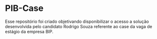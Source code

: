# PIB-Case
 
Esse repositório foi criado objetivando disponibilizar o acesso a solução desenvolvida pelo candidato Rodrigo Souza referente ao case da vaga de estágio da empresa BIP.
